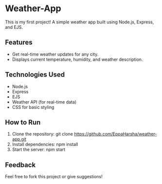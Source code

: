 # Weather-App
This is my first project! A simple weather app built using Node.js, Express, and EJS.

## Features
- Get real-time weather updates for any city.
- Displays current temperature, humidity, and weather description.

## Technologies Used
- Node.js
- Express
- EJS
- Weather API (for real-time data)
- CSS for basic styling

## How to Run
1. Clone the repository: git clone https://github.com/EppaHarsha/weather-app.git
2. Install dependencies: npm install
3. Start the server: npm start

## Feedback
Feel free to fork this project or give suggestions!
